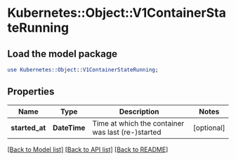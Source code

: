# Kubernetes::Object::V1ContainerStateRunning

## Load the model package
```perl
use Kubernetes::Object::V1ContainerStateRunning;
```

## Properties
Name | Type | Description | Notes
------------ | ------------- | ------------- | -------------
**started_at** | **DateTime** | Time at which the container was last (re-)started | [optional] 

[[Back to Model list]](../README.md#documentation-for-models) [[Back to API list]](../README.md#documentation-for-api-endpoints) [[Back to README]](../README.md)



